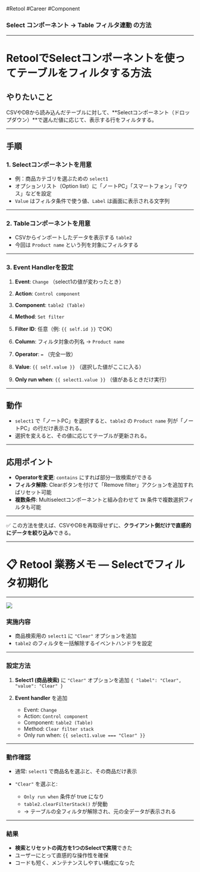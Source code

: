 
  #Retool  #Career  #Component
  
### Select コンポーネント → Table フィルタ連動 の方法

---

# RetoolでSelectコンポーネントを使ってテーブルをフィルタする方法

## やりたいこと

CSVやDBから読み込んだテーブルに対して、**Selectコンポーネント（ドロップダウン）**で選んだ値に応じて、表示する行をフィルタする。

---

## 手順

### 1. Selectコンポーネントを用意

- 例：商品カテゴリを選ぶための `select1`
- オプションリスト（Option list）に「ノートPC」「スマートフォン」「マウス」などを設定
- `Value` はフィルタ条件で使う値、`Label` は画面に表示される文字列
    

---

### 2. Tableコンポーネントを用意
- CSVからインポートしたデータを表示する `table2`
- 今回は `Product name` という列を対象にフィルタする
    

---

### 3. Event Handlerを設定

1. **Event**: `Change` （select1の値が変わったとき）
2. **Action**: `Control component`
3. **Component**: `table2 (Table)`
4. **Method**: `Set filter`
5. **Filter ID**: 任意（例: `{{ self.id }}` でOK）
6. **Column**: フィルタ対象の列名 → `Product name`
7. **Operator**: `=` （完全一致）
    
8. **Value**: `{{ self.value }}` （選択した値がここに入る）
9. **Only run when**: `{{ select1.value }}` （値があるときだけ実行）
    

---

## 動作

- `select1` で「ノートPC」を選択すると、`table2` の `Product name` 列が「ノートPC」の行だけ表示される。
- 選択を変えると、その値に応じてテーブルが更新される。
    

---

## 応用ポイント

- **Operatorを変更**: `contains` にすれば部分一致検索ができる
- **フィルタ解除**: Clearボタンを付けて「Remove filter」アクションを追加すればリセット可能
- **複数条件**: Multiselectコンポーネントと組み合わせて `IN` 条件で複数選択フィルタも可能
    

---

✅ この方法を使えば、CSVやDBを再取得せずに、**クライアント側だけで直感的にデータを絞り込み**できる。

---

# 📋 Retool 業務メモ — Selectでフィルタ初期化
---
![](Pasted%20image%2020250926143712.png)
### 実施内容
- 商品検索用の `select1` に `"Clear"` オプションを追加
- `table2` のフィルタを一括解除するイベントハンドラを設定
    

---

### 設定方法

1. **Select1 (商品検索)** に `"Clear"` オプションを追加
    `{ "label": "Clear", "value": "Clear" }`
    
2. **Event handler** を追加
    
    - Event: `Change`
    - Action: `Control component`
    - Component: `table2 (Table)`
    - Method: `Clear filter stack`
    - Only run when:
        `{{ select1.value === "Clear" }}`
        

---

### 動作確認

- 通常: `select1` で商品名を選ぶと、その商品だけ表示
    
- `"Clear"` を選ぶと:
    - `Only run when` 条件が true になり
    - `table2.clearFilterStack()` が発動
    - → テーブルの全フィルタが解除され、元の全データが表示される

---

### 結果

- **検索とリセットの両方を1つのSelectで実現**できた
- ユーザーにとって直感的な操作性を確保
- コードも短く、メンテナンスしやすい構成になった